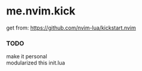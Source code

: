 # me.nvim.kick
get from:
https://github.com/nvim-lua/kickstart.nvim

### TODO
make it personal  
modularized this init.lua
